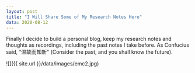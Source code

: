 ```yaml
---
layout: post
title: "I Will Share Some of My Research Notes Here"
data: 2020-08-12
---
```


Finally I decide to build a personal blog, keep my research notes and thoughts as recordings, including the past notes I take before. As Confucius said, “温故而知新" (Consider the past, and you shall know the future). 

![]({{ site.url }}/data/images/emc2.jpg)
